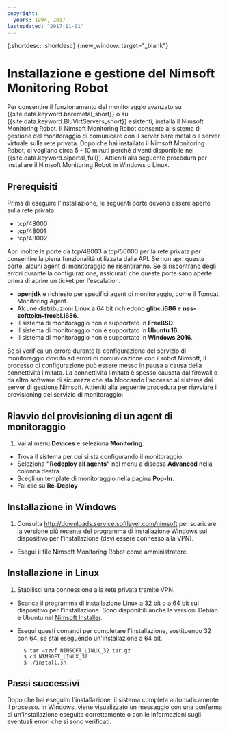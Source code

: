 ```yaml
---
copyright:
  years: 1994, 2017
lastupdated: "2017-11-01"
---
```


{:shortdesc: .shortdesc}
{:new_window: target="_blank"}

# Installazione e gestione del Nimsoft Monitoring Robot

Per consentire il funzionamento del monitoraggio avanzato su {{site.data.keyword.baremetal_short}} o su {{site.data.keyword.BluVirtServers_short}} esistenti, installa il Nimsoft Monitoring Robot. Il Nimsoft Monitoring Robot consente al sistema di gestione del monitoraggio di comunicare con il server bare metal o il server virtuale sulla rete privata. Dopo che hai installato il Nimsoft Monitoring Robot, ci vogliano circa 5 - 10 minuti perché diventi disponibile nel {{site.data.keyword.slportal_full}}. Attieniti alla seguente procedura per installare il Nimsoft Monitoring Robot in Windows o Linux.

## Prerequisiti

Prima di eseguire l'installazione, le seguenti porte devono essere aperte sulla rete privata:

* tcp/48000
* tcp/48001
* tcp/48002

Apri inoltre le porte da tcp/48003 a tcp/50000 per la rete privata per consentire la piena funzionalità utilizzata dalla API. Se non apri queste porte, alcuni agent di monitoraggio ne risentiranno. Se si riscontrano degli errori durante la configurazione, assicurati che queste porte sano aperte prima di aprire un ticket per l'escalation. 

* **openjdk** è richiesto per specifici agent di monitoraggio, come il Tomcat Monitoring Agent.
* Alcune distribuzioni Linux a 64 bit richiedono **glibc.i686** e **nss-softtokn-freebl.i686**.
* Il sistema di monitoraggio non è supportato in **FreeBSD**.
* Il sistema di monitoraggio non è supportato in **Ubuntu 16**.
* Il sistema di monitoraggio non è supportato in **Windows 2016**.

Se si verifica un errore durante la configurazione del servizio di monitoraggio dovuto ad errori di comunicazione con il robot Nimsoft, il processo di configurazione può essere messo in pausa a causa della connettività limitata. La connettività limitata è spesso causata dal firewall o da altro software di sicurezza che sta bloccando l'accesso al sistema dai server di gestione Nimsoft. Attieniti alla seguente procedura per riavviare il provisioning del servizio di monitoraggio:

## Riavvio del provisioning di un agent di monitoraggio

1. Vai al menu **Devices** e seleziona **Monitoring**.
* Trova il sistema per cui si sta configurando il monitoraggio.
* Seleziona **"Redeploy all agents"** nel menu a discesa **Advanced** nella colonna destra.
* Scegli un template di monitoraggio nella pagina **Pop-In**.
* Fai clic su **Re-Deploy**

## Installazione in Windows

1. Consulta http://downloads.service.softlayer.com/nimsoft per scaricare la versione più recente del programma di installazione Windows sul dispositivo per l'installazione (devi essere connesso alla VPN).
* Esegui il file Nimsoft Monitoring Robot come amministratore.

## Installazione in Linux

1. Stabilisci una connessione alla rete privata tramite VPN.
* Scarica il programma di installazione Linux [a 32 bit](http://downloads.service.softlayer.com/nimsoft/NIMSOFT_LINUX_32.tar.gz) o [a 64 bit](http://downloads.service.softlayer.com/nimsoft/NIMSOFT_LINUX_64.tar.gz) sul dispositivo per l'installazione. Sono disponibili anche le versioni Debian e Ubuntu nel [Nimsoft Installer](http://downloads.service.softlayer.com/nimsoft/).
* Esegui questi comandi per completare l'installazione, sostituendo 32 con 64, se stai eseguendo un'installazione a 64 bit.

        $ tar –xzvf NIMSOFT_LINUX_32.tar.gz
        $ cd NIMSOFT_LINUX_32
        $ ./install.sh

## Passi successivi

Dopo che hai eseguito l'installazione, il sistema completa automaticamente il processo. In Windows, viene visualizzato un messaggio con una conferma di un'installazione eseguita correttamente o con le informazioni sugli eventuali errori che si sono verificati.
